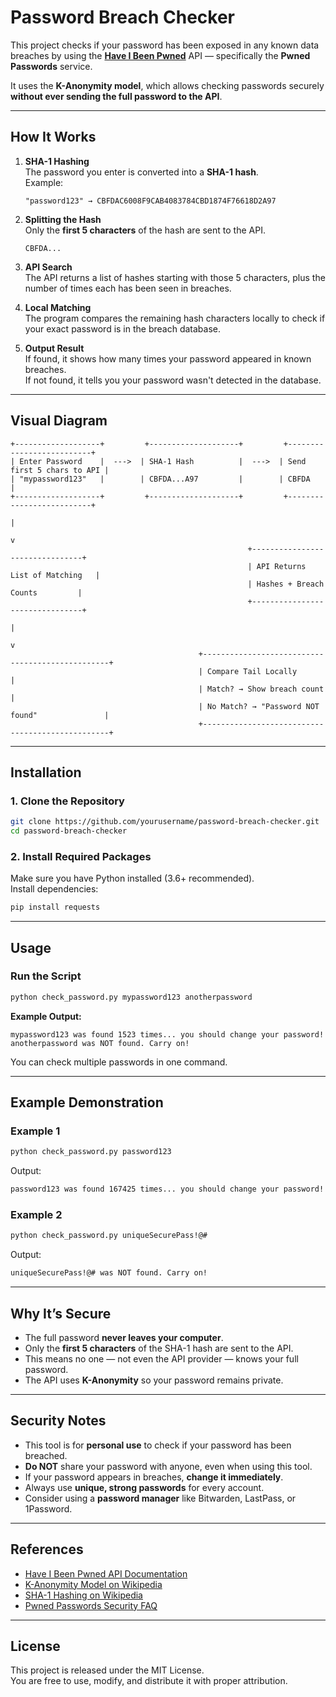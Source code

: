 # Password Breach Checker

This project checks if your password has been exposed in any known data breaches by using the **[Have I Been Pwned](https://haveibeenpwned.com/)** API — specifically the **Pwned Passwords** service.

It uses the **K-Anonymity model**, which allows checking passwords securely **without ever sending the full password to the API**.

---

## How It Works

1. **SHA-1 Hashing**  
   The password you enter is converted into a **SHA-1 hash**.  
   Example:  
   ```
   "password123" → CBFDAC6008F9CAB4083784CBD1874F76618D2A97
   ```

2. **Splitting the Hash**  
   Only the **first 5 characters** of the hash are sent to the API.  
   ```
   CBFDA...
   ```

3. **API Search**  
   The API returns a list of hashes starting with those 5 characters, plus the number of times each has been seen in breaches.

4. **Local Matching**  
   The program compares the remaining hash characters locally to check if your exact password is in the breach database.

5. **Output Result**  
   If found, it shows how many times your password appeared in known breaches.  
   If not found, it tells you your password wasn't detected in the database.

---

## Visual Diagram

```
+-------------------+         +--------------------+         +--------------------------+
| Enter Password    |  --->  | SHA-1 Hash          |  --->  | Send first 5 chars to API |
| "mypassword123"   |        | CBFDA...A97         |        | CBFDA                     |
+-------------------+         +--------------------+         +--------------------------+
                                                                      |
                                                                      v
                                                     +--------------------------------+
                                                     | API Returns List of Matching   |
                                                     | Hashes + Breach Counts         |
                                                     +--------------------------------+
                                                                      |
                                                                      v
                                          +-------------------------------------------------+
                                          | Compare Tail Locally                           |
                                          | Match? → Show breach count                     |
                                          | No Match? → "Password NOT found"               |
                                          +-------------------------------------------------+
```

---

## Installation

### 1. Clone the Repository
```bash
git clone https://github.com/yourusername/password-breach-checker.git
cd password-breach-checker
```

### 2. Install Required Packages
Make sure you have Python installed (3.6+ recommended).  
Install dependencies:
```bash
pip install requests
```

---

## Usage

### Run the Script
```bash
python check_password.py mypassword123 anotherpassword
```

**Example Output:**
```
mypassword123 was found 1523 times... you should change your password!
anotherpassword was NOT found. Carry on!
```

You can check multiple passwords in one command.

---

## Example Demonstration

### Example 1
```bash
python check_password.py password123
```
Output:
```bash
password123 was found 167425 times... you should change your password!
```

### Example 2
```bash
python check_password.py uniqueSecurePass!@#
```
Output:
```bash
uniqueSecurePass!@# was NOT found. Carry on!
```

---

## Why It’s Secure
- The full password **never leaves your computer**.
- Only the **first 5 characters** of the SHA-1 hash are sent to the API.
- This means no one — not even the API provider — knows your full password.
- The API uses **K-Anonymity** so your password remains private.

---

## Security Notes
- This tool is for **personal use** to check if your password has been breached.
- **Do NOT** share your password with anyone, even when using this tool.
- If your password appears in breaches, **change it immediately**.
- Always use **unique, strong passwords** for every account.
- Consider using a **password manager** like Bitwarden, LastPass, or 1Password.

---

## References
- [Have I Been Pwned API Documentation](https://haveibeenpwned.com/API/v3#PwnedPasswords)
- [K-Anonymity Model on Wikipedia](https://en.wikipedia.org/wiki/K-anonymity)
- [SHA-1 Hashing on Wikipedia](https://en.wikipedia.org/wiki/SHA-1)
- [Pwned Passwords Security FAQ](https://haveibeenpwned.com/Passwords)

---

## License
This project is released under the MIT License.  
You are free to use, modify, and distribute it with proper attribution.
